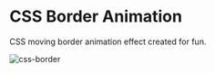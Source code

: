 # CSS Border Animation

CSS moving border animation effect created for fun.

![css-border](https://github.com/MarioPaju1991/css-cards/assets/144430955/9f309fbc-a7ce-4ebb-b7df-3464d38749cf)
